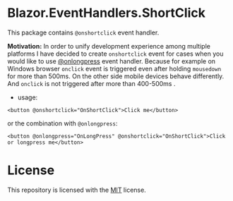 # Blazor.EventHandlers.ShortClick


This package contains `@onshortclick` event handler.

**Motivation:** In order to unify development experience among multiple platforms I have decided to create `onshortclick` event for cases when you would like to use [@onlongpress](https://github.com/Kebechet/Blazor.EventHandlers.LongPress) event handler. Because for example on Windows browser `onclick` event is triggered even after holding `mousedown` for more than 500ms. On the other side mobile devices behave differently. And `onclick` is not triggered after more than 400-500ms .
- usage:
```
<button @onshortclick="OnShortClick">Click me</button>
```
or the combination with `@onlongpress`:
```
<button @onlongpress="OnLongPress" @onshortclick="OnShortClick">Click or longpress me</button>
```

# License
This repository is licensed with the [MIT](LICENSE.txt) license.